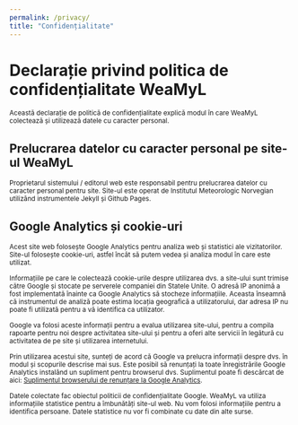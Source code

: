 ```yaml
---
permalink: /privacy/
title: "Confidențialitate"
---
```



# Declarație privind politica de confidențialitate WeaMyL


<small>Această declarație de politică de confidențialitate explică modul în care WeaMyL colectează și utilizează datele cu caracter personal.</small>

## Prelucrarea datelor cu caracter personal pe site-ul WeaMyL

<small>Proprietarul sistemului / editorul web este responsabil pentru prelucrarea datelor cu caracter personal pentru site. Site-ul este operat de Institutul Meteorologic Norvegian utilizând instrumentele Jekyll și Github Pages.</small>

## Google Analytics și cookie-uri

<small>Acest site web folosește Google Analytics pentru analiza web și statistici ale vizitatorilor. Site-ul folosește cookie-uri, astfel încât să putem vedea și analiza modul în care este utilizat.</small>

<small>Informațiile pe care le colectează cookie-urile despre utilizarea dvs. a site-ului sunt trimise către Google și stocate pe serverele companiei din Statele Unite. O adresă IP anonimă a fost implementată înainte ca Google Analytics să stocheze informațiile. Aceasta înseamnă că instrumentul de analiză poate estima locația geografică a utilizatorului, dar adresa IP nu poate fi utilizată pentru a vă identifica ca utilizator.</small>

<small>Google va folosi aceste informații pentru a evalua utilizarea site-ului, pentru a compila rapoarte pentru noi despre activitatea site-ului și pentru a oferi alte servicii în legătură cu activitatea de pe site și utilizarea internetului.</small>

<small>Prin utilizarea acestui site, sunteți de acord că Google va prelucra informații despre dvs. în modul și scopurile descrise mai sus. Este posibil să renunțați la toate înregistrările Google Analytics instalând un supliment pentru browserul dvs. Suplimentul poate fi descărcat de aici: <a href="https://tools.google.com/dlpage/gaoptout">Suplimentul browserului de renunțare la Google Analytics</a>.</small>

<small>Datele colectate fac obiectul politicii de confidențialitate Google. WeaMyL va utiliza informațiile statistice pentru a îmbunătăți site-ul web. Nu vom folosi informațiile pentru a identifica persoane. Datele statistice nu vor fi combinate cu date din alte surse.</small>
